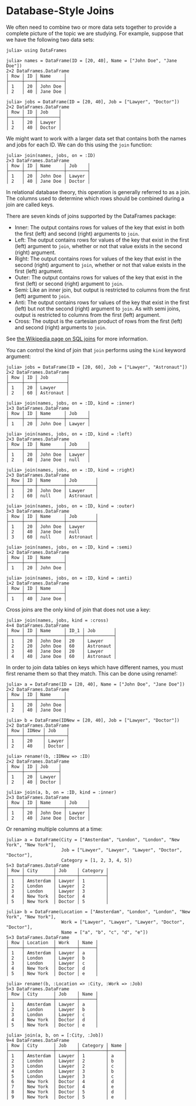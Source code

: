 # Database-Style Joins

We often need to combine two or more data sets together to provide a complete picture of the topic we are studying. For example, suppose that we have the following two data sets:

```jldoctest joins
julia> using DataFrames

julia> names = DataFrame(ID = [20, 40], Name = ["John Doe", "Jane Doe"])
2×2 DataFrames.DataFrame
│ Row │ ID │ Name     │
├─────┼────┼──────────┤
│ 1   │ 20 │ John Doe │
│ 2   │ 40 │ Jane Doe │

julia> jobs = DataFrame(ID = [20, 40], Job = ["Lawyer", "Doctor"])
2×2 DataFrames.DataFrame
│ Row │ ID │ Job    │
├─────┼────┼────────┤
│ 1   │ 20 │ Lawyer │
│ 2   │ 40 │ Doctor │

```

We might want to work with a larger data set that contains both the names and jobs for each ID. We can do this using the `join` function:

```jldoctest joins
julia> join(names, jobs, on = :ID)
2×3 DataFrames.DataFrame
│ Row │ ID │ Name     │ Job    │
├─────┼────┼──────────┼────────┤
│ 1   │ 20 │ John Doe │ Lawyer │
│ 2   │ 40 │ Jane Doe │ Doctor │

```

In relational database theory, this operation is generally referred to as a join. The columns used to determine which rows should be combined during a join are called keys.

There are seven kinds of joins supported by the DataFrames package:

-   Inner: The output contains rows for values of the key that exist in both the first (left) and second (right) arguments to `join`.
-   Left: The output contains rows for values of the key that exist in the first (left) argument to `join`, whether or not that value exists in the second (right) argument.
-   Right: The output contains rows for values of the key that exist in the second (right) argument to `join`, whether or not that value exists in the first (left) argument.
-   Outer: The output contains rows for values of the key that exist in the first (left) or second (right) argument to `join`.
-   Semi: Like an inner join, but output is restricted to columns from the first (left) argument to `join`.
-   Anti: The output contains rows for values of the key that exist in the first (left) but not the second (right) argument to `join`. As with semi joins, output is restricted to columns from the first (left) argument.
-   Cross: The output is the cartesian product of rows from the first (left) and second (right) arguments to `join`.

See [the Wikipedia page on SQL joins](https://en.wikipedia.org/wiki/Join_(SQL)) for more information.

You can control the kind of join that `join` performs using the `kind` keyword argument:

```jldoctest joins
julia> jobs = DataFrame(ID = [20, 60], Job = ["Lawyer", "Astronaut"])
2×2 DataFrames.DataFrame
│ Row │ ID │ Job       │
├─────┼────┼───────────┤
│ 1   │ 20 │ Lawyer    │
│ 2   │ 60 │ Astronaut │

julia> join(names, jobs, on = :ID, kind = :inner)
1×3 DataFrames.DataFrame
│ Row │ ID │ Name     │ Job    │
├─────┼────┼──────────┼────────┤
│ 1   │ 20 │ John Doe │ Lawyer │

julia> join(names, jobs, on = :ID, kind = :left)
2×3 DataFrames.DataFrame
│ Row │ ID │ Name     │ Job    │
├─────┼────┼──────────┼────────┤
│ 1   │ 20 │ John Doe │ Lawyer │
│ 2   │ 40 │ Jane Doe │ null   │

julia> join(names, jobs, on = :ID, kind = :right)
2×3 DataFrames.DataFrame
│ Row │ ID │ Name     │ Job       │
├─────┼────┼──────────┼───────────┤
│ 1   │ 20 │ John Doe │ Lawyer    │
│ 2   │ 60 │ null     │ Astronaut │

julia> join(names, jobs, on = :ID, kind = :outer)
3×3 DataFrames.DataFrame
│ Row │ ID │ Name     │ Job       │
├─────┼────┼──────────┼───────────┤
│ 1   │ 20 │ John Doe │ Lawyer    │
│ 2   │ 40 │ Jane Doe │ null      │
│ 3   │ 60 │ null     │ Astronaut │

julia> join(names, jobs, on = :ID, kind = :semi)
1×2 DataFrames.DataFrame
│ Row │ ID │ Name     │
├─────┼────┼──────────┤
│ 1   │ 20 │ John Doe │

julia> join(names, jobs, on = :ID, kind = :anti)
1×2 DataFrames.DataFrame
│ Row │ ID │ Name     │
├─────┼────┼──────────┤
│ 1   │ 40 │ Jane Doe │

```

Cross joins are the only kind of join that does not use a key:

```jldoctest joins
julia> join(names, jobs, kind = :cross)
4×4 DataFrames.DataFrame
│ Row │ ID │ Name     │ ID_1 │ Job       │
├─────┼────┼──────────┼──────┼───────────┤
│ 1   │ 20 │ John Doe │ 20   │ Lawyer    │
│ 2   │ 20 │ John Doe │ 60   │ Astronaut │
│ 3   │ 40 │ Jane Doe │ 20   │ Lawyer    │
│ 4   │ 40 │ Jane Doe │ 60   │ Astronaut │

```

In order to join data tables on keys which have different names, you must first rename them so that they match. This can be done using rename!:

```jldoctest joins
julia> a = DataFrame(ID = [20, 40], Name = ["John Doe", "Jane Doe"])
2×2 DataFrames.DataFrame
│ Row │ ID │ Name     │
├─────┼────┼──────────┤
│ 1   │ 20 │ John Doe │
│ 2   │ 40 │ Jane Doe │

julia> b = DataFrame(IDNew = [20, 40], Job = ["Lawyer", "Doctor"])
2×2 DataFrames.DataFrame
│ Row │ IDNew │ Job    │
├─────┼───────┼────────┤
│ 1   │ 20    │ Lawyer │
│ 2   │ 40    │ Doctor │

julia> rename!(b, :IDNew => :ID)
2×2 DataFrames.DataFrame
│ Row │ ID │ Job    │
├─────┼────┼────────┤
│ 1   │ 20 │ Lawyer │
│ 2   │ 40 │ Doctor │

julia> join(a, b, on = :ID, kind = :inner)
2×3 DataFrames.DataFrame
│ Row │ ID │ Name     │ Job    │
├─────┼────┼──────────┼────────┤
│ 1   │ 20 │ John Doe │ Lawyer │
│ 2   │ 40 │ Jane Doe │ Doctor │

```

Or renaming multiple columns at a time:

```jldoctest joins
julia> a = DataFrame(City = ["Amsterdam", "London", "London", "New York", "New York"],
                     Job = ["Lawyer", "Lawyer", "Lawyer", "Doctor", "Doctor"],
                     Category = [1, 2, 3, 4, 5])
5×3 DataFrames.DataFrame
│ Row │ City      │ Job    │ Category │
├─────┼───────────┼────────┼──────────┤
│ 1   │ Amsterdam │ Lawyer │ 1        │
│ 2   │ London    │ Lawyer │ 2        │
│ 3   │ London    │ Lawyer │ 3        │
│ 4   │ New York  │ Doctor │ 4        │
│ 5   │ New York  │ Doctor │ 5        │

julia> b = DataFrame(Location = ["Amsterdam", "London", "London", "New York", "New York"],
                     Work = ["Lawyer", "Lawyer", "Lawyer", "Doctor", "Doctor"],
                     Name = ["a", "b", "c", "d", "e"])
5×3 DataFrames.DataFrame
│ Row │ Location  │ Work   │ Name │
├─────┼───────────┼────────┼──────┤
│ 1   │ Amsterdam │ Lawyer │ a    │
│ 2   │ London    │ Lawyer │ b    │
│ 3   │ London    │ Lawyer │ c    │
│ 4   │ New York  │ Doctor │ d    │
│ 5   │ New York  │ Doctor │ e    │

julia> rename!(b, :Location => :City, :Work => :Job)
5×3 DataFrames.DataFrame
│ Row │ City      │ Job    │ Name │
├─────┼───────────┼────────┼──────┤
│ 1   │ Amsterdam │ Lawyer │ a    │
│ 2   │ London    │ Lawyer │ b    │
│ 3   │ London    │ Lawyer │ c    │
│ 4   │ New York  │ Doctor │ d    │
│ 5   │ New York  │ Doctor │ e    │

julia> join(a, b, on = [:City, :Job])
9×4 DataFrames.DataFrame
│ Row │ City      │ Job    │ Category │ Name │
├─────┼───────────┼────────┼──────────┼──────┤
│ 1   │ Amsterdam │ Lawyer │ 1        │ a    │
│ 2   │ London    │ Lawyer │ 2        │ b    │
│ 3   │ London    │ Lawyer │ 2        │ c    │
│ 4   │ London    │ Lawyer │ 3        │ b    │
│ 5   │ London    │ Lawyer │ 3        │ c    │
│ 6   │ New York  │ Doctor │ 4        │ d    │
│ 7   │ New York  │ Doctor │ 4        │ e    │
│ 8   │ New York  │ Doctor │ 5        │ d    │
│ 9   │ New York  │ Doctor │ 5        │ e    │

```
